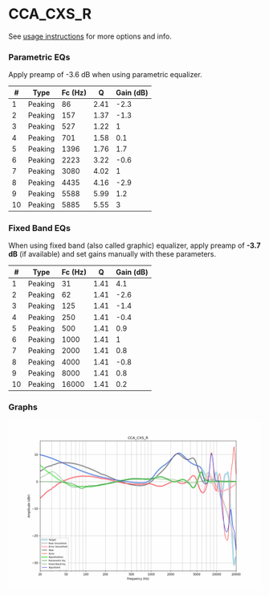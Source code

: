 # CCA_CXS_R
See [usage instructions](https://github.com/jaakkopasanen/AutoEq#usage) for more options and info.

### Parametric EQs
Apply preamp of -3.6 dB when using parametric equalizer.

|   # | Type    |   Fc (Hz) |    Q |   Gain (dB) |
|-----|---------|-----------|------|-------------|
|   1 | Peaking |        86 | 2.41 |        -2.3 |
|   2 | Peaking |       157 | 1.37 |        -1.3 |
|   3 | Peaking |       527 | 1.22 |         1   |
|   4 | Peaking |       701 | 1.58 |         0.1 |
|   5 | Peaking |      1396 | 1.76 |         1.7 |
|   6 | Peaking |      2223 | 3.22 |        -0.6 |
|   7 | Peaking |      3080 | 4.02 |         1   |
|   8 | Peaking |      4435 | 4.16 |        -2.9 |
|   9 | Peaking |      5588 | 5.99 |         1.2 |
|  10 | Peaking |      5885 | 5.55 |         3   |

### Fixed Band EQs
When using fixed band (also called graphic) equalizer, apply preamp of **-3.7 dB** (if available) and set gains manually with these parameters.

|   # | Type    |   Fc (Hz) |    Q |   Gain (dB) |
|-----|---------|-----------|------|-------------|
|   1 | Peaking |        31 | 1.41 |         4.1 |
|   2 | Peaking |        62 | 1.41 |        -2.6 |
|   3 | Peaking |       125 | 1.41 |        -1.4 |
|   4 | Peaking |       250 | 1.41 |        -0.4 |
|   5 | Peaking |       500 | 1.41 |         0.9 |
|   6 | Peaking |      1000 | 1.41 |         1   |
|   7 | Peaking |      2000 | 1.41 |         0.8 |
|   8 | Peaking |      4000 | 1.41 |        -0.8 |
|   9 | Peaking |      8000 | 1.41 |         0.8 |
|  10 | Peaking |     16000 | 1.41 |         0.2 |

### Graphs
![](./CCA_CXS_R.png)
